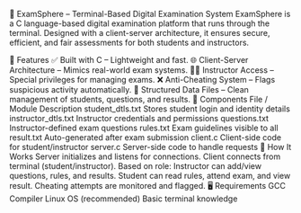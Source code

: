 📝 ExamSphere – Terminal-Based Digital Examination System
ExamSphere is a C language-based digital examination platform that runs through the terminal. Designed with a client-server architecture, it ensures secure, efficient, and fair assessments for both students and instructors.

🚀 Features
✅ Built with C – Lightweight and fast.
🌐 Client-Server Architecture – Mimics real-world exam systems.
👨‍🏫 Instructor Access – Special privileges for managing exams.
❌ Anti-Cheating System – Flags suspicious activity automatically.
📁 Structured Data Files – Clean management of students, questions, and results.
🧱 Components
File / Module	Description
student_dtls.txt	Stores student login and identity details
instructor_dtls.txt	Instructor credentials and permissions
questions.txt	Instructor-defined exam questions
rules.txt	Exam guidelines visible to all
result.txt	Auto-generated after exam submission
client.c	Client-side code for student/instructor
server.c	Server-side code to handle requests
🔧 How It Works
Server initializes and listens for connections.
Client connects from terminal (student/instructor).
Based on role:
Instructor can add/view questions, rules, and results.
Student can read rules, attend exam, and view result.
Cheating attempts are monitored and flagged.
🖥️ Requirements
GCC Compiler
Linux OS (recommended)
Basic terminal knowledge
